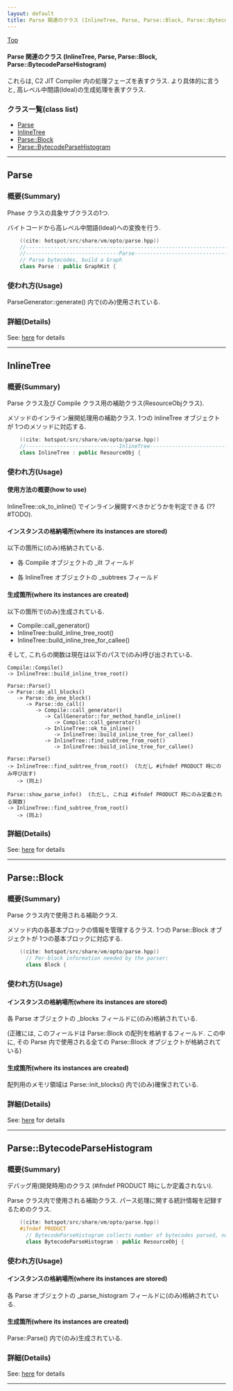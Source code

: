 ```yaml
---
layout: default
title: Parse 関連のクラス (InlineTree, Parse, Parse::Block, Parse::BytecodeParseHistogram)
---
```

[Top](../index.html)

#### Parse 関連のクラス (InlineTree, Parse, Parse::Block, Parse::BytecodeParseHistogram)

これらは, C2 JIT Compiler 内の処理フェーズを表すクラス.
より具体的に言うと, 高レベル中間語(Ideal)の生成処理を表すクラス.


### クラス一覧(class list)

  * [Parse](#no71uEPW4r)
  * [InlineTree](#noE0uMJyV_)
  * [Parse::Block](#no_-pqVInY)
  * [Parse::BytecodeParseHistogram](#no-EMme7IT)


---
## <a name="no71uEPW4r" id="no71uEPW4r">Parse</a>

### 概要(Summary)
Phase クラスの具象サブクラスの1つ.

バイトコードから高レベル中間語(Ideal)への変換を行う.


```cpp
    ((cite: hotspot/src/share/vm/opto/parse.hpp))
    //-----------------------------------------------------------------------------
    //------------------------------Parse------------------------------------------
    // Parse bytecodes, build a Graph
    class Parse : public GraphKit {
```

### 使われ方(Usage)
ParseGenerator::generate() 内で(のみ)使用されている.




### 詳細(Details)
See: [here](../doxygen/classParse.html) for details

---
## <a name="noE0uMJyV_" id="noE0uMJyV_">InlineTree</a>

### 概要(Summary)
Parse クラス及び Compile クラス用の補助クラス(ResourceObjクラス).

メソッドのインライン展開処理用の補助クラス.
1つの InlineTree オブジェクトが 1つのメソッドに対応する.


```cpp
    ((cite: hotspot/src/share/vm/opto/parse.hpp))
    //------------------------------InlineTree-------------------------------------
    class InlineTree : public ResourceObj {
```

### 使われ方(Usage)
#### 使用方法の概要(how to use)
InlineTree::ok_to_inline() でインライン展開すべきかどうかを判定できる (?? #TODO).

#### インスタンスの格納場所(where its instances are stored)
以下の箇所に(のみ)格納されている.

* 各 Compile オブジェクトの _ilt フィールド

* 各 InlineTree オブジェクトの _subtrees フィールド

#### 生成箇所(where its instances are created)
以下の箇所で(のみ)生成されている.

* Compile::call_generator()
* InlineTree::build_inline_tree_root()
* InlineTree::build_inline_tree_for_callee()

そして, これらの関数は現在は以下のパスで(のみ)呼び出されている.

```
Compile::Compile()
-> InlineTree::build_inline_tree_root()

Parse::Parse()
-> Parse::do_all_blocks()
   -> Parse::do_one_block()
      -> Parse::do_call()
         -> Compile::call_generator()
            -> CallGenerator::for_method_handle_inline()
               -> Compile::call_generator()
            -> InlineTree::ok_to_inline()
               -> InlineTree::build_inline_tree_for_callee()
            -> InlineTree::find_subtree_from_root()
               -> InlineTree::build_inline_tree_for_callee()

Parse::Parse()
-> InlineTree::find_subtree_from_root()  (ただし #ifndef PRODUCT 時にのみ呼び出す)
   -> (同上)

Parse::show_parse_info()  (ただし, これは #ifndef PRODUCT 時にのみ定義される関数)
-> InlineTree::find_subtree_from_root()
   -> (同上)
```




### 詳細(Details)
See: [here](../doxygen/classInlineTree.html) for details

---
## <a name="no_-pqVInY" id="no_-pqVInY">Parse::Block</a>

### 概要(Summary)
Parse クラス内で使用される補助クラス.

メソッド内の各基本ブロックの情報を管理するクラス.
1つの Parse::Block オブジェクトが 1つの基本ブロックに対応する.


```cpp
    ((cite: hotspot/src/share/vm/opto/parse.hpp))
      // Per-block information needed by the parser:
      class Block {
```


### 使われ方(Usage)
#### インスタンスの格納場所(where its instances are stored)
各 Parse オブジェクトの _blocks フィールドに(のみ)格納されている.

(正確には, このフィールドは Parse::Block の配列を格納するフィールド.
この中に, その Parse 内で使用される全ての Parse::Block オブジェクトが格納されている)

#### 生成箇所(where its instances are created)
配列用のメモリ領域は Parse::init_blocks() 内で(のみ)確保されている. 




### 詳細(Details)
See: [here](../doxygen/classParse_1_1Block.html) for details

---
## <a name="no-EMme7IT" id="no-EMme7IT">Parse::BytecodeParseHistogram</a>

### 概要(Summary)
デバッグ用(開発時用)のクラス (#ifndef PRODUCT 時にしか定義されない).

Parse クラス内で使用される補助クラス.
パース処理に関する統計情報を記録するためのクラス.


```cpp
    ((cite: hotspot/src/share/vm/opto/parse.hpp))
    #ifndef PRODUCT
      // BytecodeParseHistogram collects number of bytecodes parsed, nodes constructed, and transformations.
      class BytecodeParseHistogram : public ResourceObj {
```

### 使われ方(Usage)
#### インスタンスの格納場所(where its instances are stored)
各 Parse オブジェクトの _parse_histogram フィールドに(のみ)格納されている.

#### 生成箇所(where its instances are created)
Parse::Parse() 内で(のみ)生成されている.




### 詳細(Details)
See: [here](../doxygen/classParse_1_1BytecodeParseHistogram.html) for details

---
